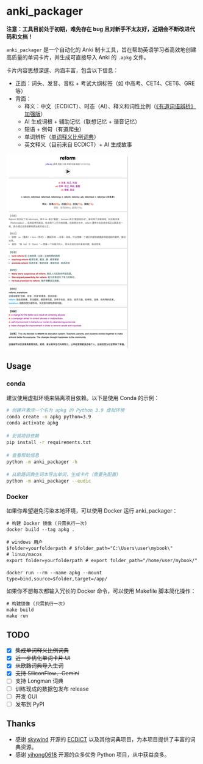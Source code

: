 # anki_packager

**注意：工具目前处于初期，难免存在 bug 且对新手不太友好，近期会不断改进代码和文档！**

`anki_packager` 是一个自动化的 Anki 制卡工具，旨在帮助英语学习者高效地创建高质量的单词卡片，并生成可直接导入 Anki 的 `.apkg` 文件。

卡片内容思想深邃、内涵丰富，包含以下信息：

- 正面：词头、发音、音标 + 考试大纲标签（如 中高考、CET4、CET6、GRE 等）
- 背面：
  - 释义：中文（ECDICT）、时态（AI）、释义和词性比例（[《有道词语辨析》加强版](https://skywind.me/blog/archives/2941)）
  - AI 生成词根 + 辅助记忆（联想记忆 + 谐音记忆）
  - 短语 + 例句（有道爬虫）
  - 单词辨析（[单词释义比例词典](https://skywind.me/blog/archives/2938)）
  - 英文释义（目前来自 ECDICT）+ AI 生成故事

<img src="./images/背面.png" alt="背面 " style="zoom:50%;" />

## Usage

### conda

建议使用虚拟环境来隔离项目依赖。以下是使用 Conda 的示例：

```bash
# 创建并激活一个名为 apkg 的 Python 3.9 虚拟环境
conda create -n apkg python=3.9
conda activate apkg

# 安装项目依赖
pip install -r requirements.txt

# 查看帮助信息
python -m anki_packager -h

# 从欧路词典生词本导出单词，生成卡片（需要先配置)
python -m anki_packager --eudic
```

### Docker

如果你希望避免污染本地环境，可以使用 Docker 运行 anki_packager：

```shell
# 构建 Docker 镜像 (只需执行一次)
docker build --tag apkg .

# windows 用户
$folder=yourfolderpath # $folder_path="C:\Users\user\mybook\"
# linux/macos
export folder=yourfolderpath # export folder_path="/home/user/mybook/"

docker run --rm --name apkg --mount type=bind,source=$folder,target=/app/
```

如果你不想每次都输入冗长的 Docker 命令，可以使用 Makefile 脚本简化操作：

```shell
# 构建镜像 (只需执行一次)
make build
make run
```

## TODO

- [x] ~~集成单词释义比例词典~~
- [x] ~~近一步优化单词卡片 UI~~
- [x] ~~从欧路词典导入生词~~
- [x] ~~支持 SiliconFlow、Gemini~~
- [ ] 支持 Longman 词典
- [ ] 训练现成的数据包发布 release
- [ ] 开发 GUI
- [ ] 发布到 PyPI

## Thanks

- 感谢 [skywind](https://github.com/skywind3000) 开源的 [ECDICT](https://github.com/skywind3000/ECDICT) 以及其他词典项目，为本项目提供了丰富的词典资源。
- 感谢 [yihong0618](https://github.com/yihong0618) 开源的众多优秀 Python 项目，从中获益良多。
